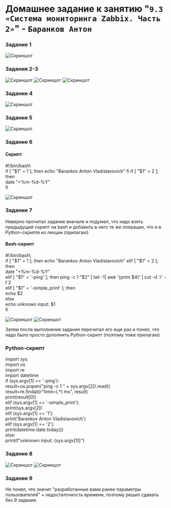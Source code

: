 # Домашнее задание к занятию "`9.3 «Система мониторинга Zabbix. Часть 2»`" - `Баранков Антон`

### Задание 1

![Скриншот](img3/1.jpg)

### Задания 2-3

![Скриншот](img3/2.jpg)
![Скриншот](img3/3.jpg)
![Скриншот](img3/4.jpg)

### Задание 4

![Скриншот](img3/5.jpg)

### Задание 5

![Скриншот](img3/6.jpg)

### Задание 6

#### Скрипт

#!/bin/bash\    
if [ "$1" = 1 ]; then  
echo "Barankov Anton Vladislavovich"  
fi  
if [ "$1" = 2 ]; then  
date "+%m-%d-%Y"  
fi  

![Скриншот](img3/8.jpg)

### Задание 7

Неверно прочитал задание вначале и подумал, что надо взять предыдущий скрипт на bash и добавить в него те же операции, что и в Python-скрипте из лекции (прилагаю) 

#### Bash-скрипт

#!/bin/bash\  
if [ "$1" = 1 ]; then  
echo "Barankov Anton Vladislavovich"  
elif [ "$1" = 2 ]; then  
date "+%m-%d-%Y"  
elif [ "$1" = '-ping' ]; then  
ping -c 1 "$2" | tail -1| awk '{print $4}' | cut -d '/' -f 2  
elif [ "$1" = '-simple_print' ]; then  
echo $2  
else  
echo unknown input: $1  
fi  

![Скриншот](img3/9.jpg)
![Скриншот](img3/10.jpg)

Затем после выполнения задания перечитал его еще раз и понял, что надо было просто дополнить Python-скрипт (поэтому тоже прилагаю)

### Python-скрипт

import sys  
import os  
import re  
import datetime  
if (sys.argv[1] == '-ping'):  
    result=os.popen("ping -c 1 " + sys.argv[2]).read()  
    result=re.findall(r"time=(.*) ms", result)  
    print(result[0])  
elif (sys.argv[1] == '-simple_print'):  
    print(sys.argv[2])  
elif (sys.argv[1] == '1'):  
    print('Barankov Anton Vladislavovich')  
elif (sys.argv[1] == '2'):  
    print(datetime.date.today())  
else:  
    print(f"unknown input: {sys.argv[1]}")  

### Задание 8

![Скриншот](img3/11.jpg)
![Скриншот](img3/12.jpg)

### Задание 9
Не понял, что значит "разработанные вами ранее параметры пользователей" + недостаточность времени, поэтому решил сдавать без 9 задания.
